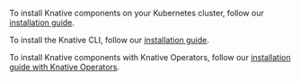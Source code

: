 
To install Knative components on your Kubernetes cluster, follow our [installation guide](./any-kubernetes-cluster.md).

To install the Knative CLI, follow our [installation guide](./install-kn.md).

To install Knative components with Knative Operators, follow our [installation guide with Knative Operators](./knative-with-operators.md).
